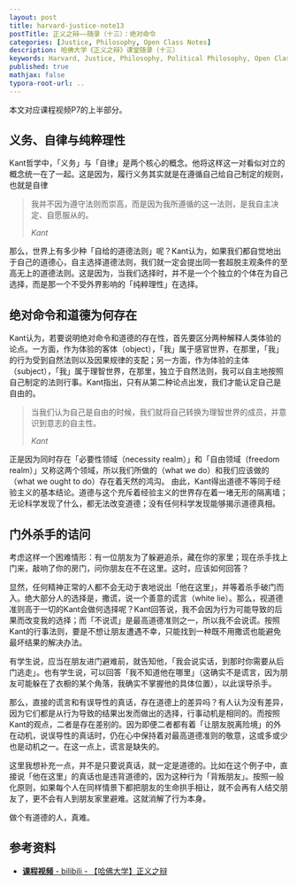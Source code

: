 ```yaml
---
layout: post
title: harvard-justice-note13
postTitle: 正义之辩——随录（十三）：绝对命令
categories: [Justice, Philosophy, Open Class Notes]
description: 哈佛大学《正义之辩》课堂随录（十三）
keywords: Harvard, Justice, Philosophy, Political Philosophy, Open Class Notes
published: true
mathjax: false
typora-root-url: ..
---
```


本文对应课程视频P7的上半部分。

## 义务、自律与纯粹理性

 Kant哲学中，「义务」与「自律」是两个核心的概念。他将这样这一对看似对立的概念统一在了一起。这是因为，履行义务其实就是在遵循自己给自己制定的规则，也就是自律

>我并不因为遵守法则而崇高，而是因为我所遵循的这一法则，是我自主决定、自愿服从的。
>
>*Kant*

那么，世界上有多少种「自给的道德法则」呢？Kant认为，如果我们都自觉地出于自己的道德心，自主选择道德法则，我们就一定会提出同一套超脱主观条件的至高无上的道德法则。这是因为，当我们选择时，并不是一个个独立的个体在为自己选择，而是那一个不受外界影响的「纯粹理性」在选择。

## 绝对命令和道德为何存在

Kant认为，若要说明绝对命令和道德的存在性，首先要区分两种解释人类体验的论点。一方面，作为体验的客体（object），「我」属于感官世界，在那里，「我」的行为受到自然法则以及因果规律的支配；另一方面，作为体验的主体（subject），「我」属于理智世界，在那里，独立于自然法则，我可以自主地按照自己制定的法则行事。Kant指出，只有从第二种论点出发，我们才能认定自己是自由的。

>当我们认为自己是自由的时候，我们就将自己转换为理智世界的成员，并意识到意志的自主性。
>
>*Kant*

 正是因为同时存在「必要性领域（necessity realm）」和「自由领域（freedom realm）」又称这两个领域，所以我们所做的（what we do）和我们应该做的（what we ought to do）存在着天然的鸿沟。 由此，Kant得出道德不等同于经验主义的基本结论。道德与这个充斥着经验主义的世界存在着一堵无形的隔离墙；无论科学发现了什么，都无法改变道德；没有任何科学发现能够揭示道德真相。

## 门外杀手的诘问

考虑这样一个困难情形：有一位朋友为了躲避追杀，藏在你的家里；现在杀手找上门来，敲响了你的房门，问你朋友在不在这里。这时，应该如何回答？

显然，任何精神正常的人都不会无动于衷地说出「他在这里」，并等着杀手破门而入。绝大部分人的选择是，撒谎，说一个善意的谎言（white lie）。那么，视道德准则高于一切的Kant会做何选择呢？Kant回答说，我不会因为行为可能导致的后果而改变我的选择；而「不说谎」是最高道德准则之一，所以我不会说谎。按照Kant的行事法则，要是不想让朋友遭遇不幸，只能找到一种既不用撒谎也能避免最坏结果的解决办法。

有学生说，应当在朋友进门避难前，就告知他，「我会说实话，到那时你需要从后门逃走」。也有学生说，可以回答「我不知道他在哪里」（这确实不是谎言，因为朋友可能躲在了衣橱的某个角落，我确实不掌握他的具体位置），以此误导杀手。

那么，直接的谎言和有误导性的真话，存在道德上的差异吗？有人认为没有差异，因为它们都是从行为导致的结果出发而做出的选择，行事动机是相同的。而按照Kant的观点，二者是存在差别的。因为即便二者都有着「让朋友脱离险境」的外在动机，说误导性的真话时，仍在心中保持着对最高道德准则的敬意，这或多或少也是动机之一。在这一点上，谎言是缺失的。

这里我想补充一点，并不是只要说真话，就一定是道德的。比如在这个例子中，直接说「他在这里」的真话也是违背道德的，因为这种行为「背叛朋友」。按照一般化原则，如果每个人在同样情景下都把朋友的生命拱手相让，就不会再有人结交朋友了，更不会有人到朋友家里避难。这就消解了行为本身。

做个有道德的人，真难。

## 参考资料

- [**课程视频** - bilibili - 【哈佛大学】正义之辩](https://www.bilibili.com/video/BV1d4411v7G4)

